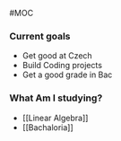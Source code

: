 #MOC

### Current goals
- Get good at Czech
- Build Coding projects
- Get a good grade in Bac

### What Am I studying? 
- [[Linear Algebra]]
- [[Bachaloria]]

